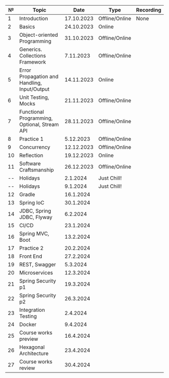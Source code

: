 | №  | Topic                                        | Date       | Type           | Recording |
|----|----------------------------------------------|------------|----------------|-----------|
| 1  | Introduction                                 | 17.10.2023 | Offline/Online | None      |
| 2  | Basics                                       | 24.10.2023 | Online         |           |
| 3  | Object-oriented Programming                  | 31.10.2023 | Offline/Online |           |
| 4  | Generics. Collections Framework              | 7.11.2023  | Offline/Online |           |
| 5  | Error Propagation and Handling, Input/Output | 14.11.2023 | Online         |           |
| 6  | Unit Testing, Mocks                          | 21.11.2023 | Offline/Online |           |
| 7  | Functional Programming, Optional, Stream API | 28.11.2023 | Offline/Online |           |
| 8  | Practice 1                                   | 5.12.2023  | Offline/Online |           |
| 9  | Concurrency                                  | 12.12.2023 | Offline/Online |           |
| 10 | Reflection                                   | 19.12.2023 | Online         |           |
| 11 | Software Craftsmanship                       | 26.12.2023 | Offline/Online |           |
| -- | Holidays                                     | 2.1.2024   | Just Chill!    |           |
| -- | Holidays                                     | 9.1.2024   | Just Chill!    |           |
| 12 | Gradle                                       | 16.1.2024  |                |           |
| 13 | Spring IoC                                   | 30.1.2024  |                |           |
| 14 | JDBC, Spring JDBC, Flyway                    | 6.2.2024   |                |           |
| 15 | CI/CD                                        | 23.1.2024  |                |           |
| 16 | Spring MVC, Boot                             | 13.2.2024  |                |           |
| 17 | Practice 2                                   | 20.2.2024  |                |           |
| 18 | Front End                                    | 27.2.2024  |                |           |
| 19 | REST, Swagger                                | 5.3.2024   |                |           |
| 20 | Microservices                                | 12.3.2024  |                |           |
| 21 | Spring Security p1                           | 19.3.2024  |                |           |
| 22 | Spring Security p2                           | 26.3.2024  |                |           |
| 23 | Integration Testing                          | 2.4.2024   |                |           |
| 24 | Docker                                       | 9.4.2024   |                |           |
| 25 | Course works preview                         | 16.4.2024  |                |           |
| 26 | Hexagonal Architecture                       | 23.4.2024  |                |           |
| 27 | Course works review                          | 30.4.2024  |                |           |
